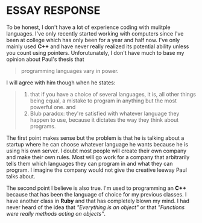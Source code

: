 ESSAY RESPONSE
==============

To be honest, I don't have a lot of experience coding with mulitple languages.  I've only recently started working with computers since I've been
at college which has only been for a year and half now.  I've only mainly used **C++** and have never really realized its potential ability
unless you count using pointers.  Unforutunately, I don't have much to base my opinion about Paul's thesis that
> programming languages vary in power.

I will agree with him though when he states: 

> 1. that if you have a choice of several languages, it is, all other things being equal, a mistake to program in anything but the most powerful one.
 and
> 2. Blub paradox: they're satisfied with whatever language they happen to use, because it dictates the way they think about programs.

The first point makes sense but the problem is that he is talking about a startup where he can choose whatever language he wants because he is using his own server.
I doubt most people will create their own company and make their own rules.  Most will go work for a company that arbitrarily tells them which languages
they can program in and what they can program.  I imagine the company would not give the creative leeway Paul talks about.

The second point I believe is also true.  I'm used to programming an **C++** because that has been the language of choice for my previous classes.  I have 
another class in **Ruby** and that has completely blown my mind.  I had never heard of the idea that *"Everything is an object"* or that *"Functions were really methods
acting on objects"*.
<!-- references -->
  [Beating the Averages]: http://www.paulgraham.com/avg.html
  [Markdown]: http://daringfireball.net/projects/markdown/syntax
